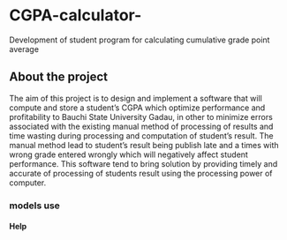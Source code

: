 # CGPA-calculator-
Development of student  program for calculating cumulative grade point average 


## About the project
The aim of this project is to design and implement a software that will compute and store a student’s CGPA which optimize performance and profitability to Bauchi State University Gadau, in other to minimize errors associated with the existing manual method of processing of results and time wasting during processing and computation of student’s result. The manual method lead to student’s result being publish late and a times with wrong grade entered wrongly which will negatively affect student performance. This software tend to bring solution by providing timely and accurate of processing of students result using the processing power of computer.






### models use



#### Help
